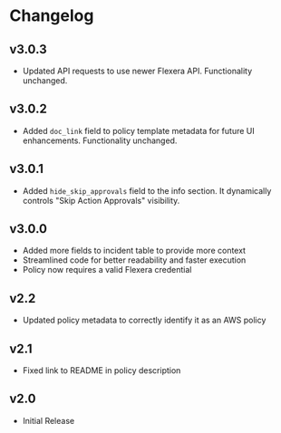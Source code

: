 # Changelog

## v3.0.3

- Updated API requests to use newer Flexera API. Functionality unchanged.

## v3.0.2

- Added `doc_link` field to policy template metadata for future UI enhancements. Functionality unchanged.

## v3.0.1

- Added `hide_skip_approvals` field to the info section. It dynamically controls "Skip Action Approvals" visibility.

## v3.0.0

- Added more fields to incident table to provide more context
- Streamlined code for better readability and faster execution
- Policy now requires a valid Flexera credential

## v2.2

- Updated policy metadata to correctly identify it as an AWS policy

## v2.1

- Fixed link to README in policy description

## v2.0

- Initial Release
